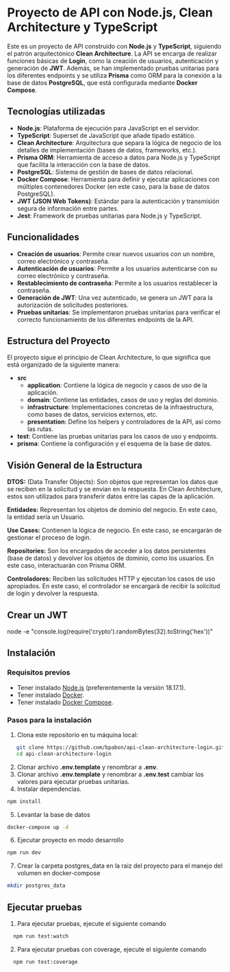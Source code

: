 # Proyecto de API con Node.js, Clean Architecture y TypeScript

Este es un proyecto de API construido con **Node.js** y **TypeScript**, siguiendo el patrón arquitectónico **Clean Architecture**. La API se encarga de realizar funciones básicas de **Login**, como la creación de usuarios, autenticación y generación de **JWT**. Además, se han implementado pruebas unitarias para los diferentes endpoints y se utiliza **Prisma** como ORM para la conexión a la base de datos **PostgreSQL**, que está configurada mediante **Docker Compose**.

## Tecnologías utilizadas

- **Node.js**: Plataforma de ejecución para JavaScript en el servidor.
- **TypeScript**: Superset de JavaScript que añade tipado estático.
- **Clean Architecture**: Arquitectura que separa la lógica de negocio de los detalles de implementación (bases de datos, frameworks, etc.).
- **Prisma ORM**: Herramienta de acceso a datos para Node.js y TypeScript que facilita la interacción con la base de datos.
- **PostgreSQL**: Sistema de gestión de bases de datos relacional.
- **Docker Compose**: Herramienta para definir y ejecutar aplicaciones con múltiples contenedores Docker (en este caso, para la base de datos PostgreSQL).
- **JWT (JSON Web Tokens)**: Estándar para la autenticación y transmisión segura de información entre partes.
- **Jest**: Framework de pruebas unitarias para Node.js y TypeScript.

## Funcionalidades

- **Creación de usuarios**: Permite crear nuevos usuarios con un nombre, correo electrónico y contraseña.
- **Autenticación de usuarios**: Permite a los usuarios autenticarse con su correo electrónico y contraseña.
- **Restablecimiento de contraseña**: Permite a los usuarios restablecer la contraseña.
- **Generación de JWT**: Una vez autenticado, se genera un JWT para la autorización de solicitudes posteriores.
- **Pruebas unitarias**: Se implementaron pruebas unitarias para verificar el correcto funcionamiento de los diferentes endpoints de la API.

## Estructura del Proyecto

El proyecto sigue el principio de Clean Architecture, lo que significa que está organizado de la siguiente manera:

- **src**
  - **application**: Contiene la lógica de negocio y casos de uso de la aplicación.
  - **domain**: Contiene las entidades, casos de uso y reglas del dominio.
  - **infrastructure**: Implementaciones concretas de la infraestructura, como bases de datos, servicios externos, etc.
  - **presentation**: Define los helpers y controladores de la API, así como las rutas.
- **test**: Contiene las pruebas unitarias para los casos de uso y endpoints.
- **prisma**: Contiene la configuración y el esquema de la base de datos.
## Visión General de la Estructura
**DTOS:** (Data Transfer Objects): Son objetos que representan los datos que se reciben en la solicitud y se envían en la respuesta. En Clean Architecture, estos son utilizados para transferir datos entre las capas de la aplicación.

**Entidades:** Representan los objetos de dominio del negocio. En este caso, la entidad sería un Usuario.

**Use Cases:** Contienen la lógica de negocio. En este caso, se encargarán de gestionar el proceso de login.

**Repositories:** Son los encargados de acceder a los datos persistentes (base de datos) y devolver los objetos de dominio, como los usuarios. En este caso, interactuarán con Prisma ORM.

**Controladores:** Reciben las solicitudes HTTP y ejecutan los casos de uso apropiados. En este caso, el controlador se encargará de recibir la solicitud de login y devolver la respuesta.

## Crear un JWT 
node -e "console.log(require('crypto').randomBytes(32).toString('hex'))"

## Instalación

### Requisitos previos

- Tener instalado [Node.js](https://nodejs.org/) (preferentemente la versión 18.17.1).
- Tener instalado [Docker](https://www.docker.com/get-started).
- Tener instalado [Docker Compose](https://docs.docker.com/compose/install/).

### Pasos para la instalación

1. Clona este repositorio en tu máquina local:

```bash
   git clone https://github.com/bpabon/api-clean-architecture-login.git
   cd api-clean-architecture-login
```
2. Clonar archivo **.env.template** y renombrar a **.env**.
3. Clonar archivo **.env.template** y renombrar a **.env.test** cambiar los valores para ejecutar pruebas unitarias.
4. Instalar dependencias.
```bash
npm install
```
5. Levantar la base de datos
```bash
docker-compose up -d
```
6. Ejecutar proyecto en modo desarrollo
```bash
npm run dev
```
7. Crear la carpeta postgres_data en la raiz del proyecto para el manejo del volumen en docker-compose
```bash
mkdir postgres_data
```
## Ejecutar pruebas 

1. Para ejecutar pruebas, ejecute el siguiente comando

```bash
  npm run test:watch
```
2. Para ejecutar pruebas con coverage, ejecute el siguiente comando
```bash
  npm run test:coverage
```